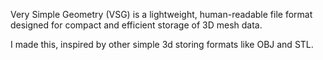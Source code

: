 Very Simple Geometry (VSG) is a lightweight, human-readable file format designed for compact and efficient storage of 3D mesh data. 

I made this, inspired by other simple 3d storing formats like OBJ and STL.
